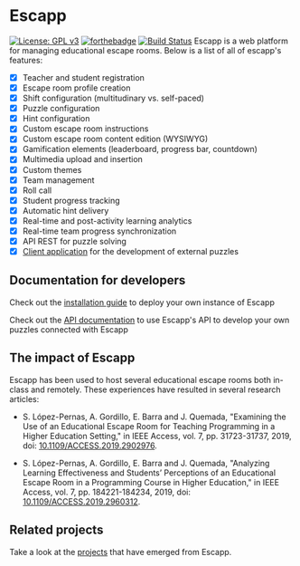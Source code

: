 # Escapp
[![License: GPL v3](https://img.shields.io/badge/License-GPLv3-blue.svg)](https://www.gnu.org/licenses/gpl-3.0)
[![forthebadge](https://forthebadge.com/images/badges/made-with-javascript.svg)](https://forthebadge.com)
[![Build Status](https://travis-ci.com/ging/escapp.svg?branch=master)](https://travis-ci.com/ging/escapp)
Escapp is a web platform for managing educational escape rooms. Below is a list of all of escapp's features:

* [x] Teacher and student registration
* [x] Escape room profile creation
* [x] Shift configuration (multitudinary vs. self-paced)
* [x] Puzzle configuration
* [x] Hint configuration
* [x] Custom escape room instructions
* [x] Custom escape room content edition (WYSIWYG)
* [x] Gamification elements (leaderboard, progress bar, countdown)
* [x] Multimedia upload and insertion
* [x] Custom themes
* [x] Team management
* [x] Roll call
* [x] Student progress tracking
* [x] Automatic hint delivery
* [x] Real-time and post-activity learning analytics
* [x] Real-time team progress synchronization
* [x] API REST for puzzle solving
* [x] [Client application](https://github.com/agordillo/escapp_client) for the development of external puzzles

## Documentation for developers

Check out the [installation guide](https://github.com/ging/escapp/wiki/Installation) to deploy your own instance of Escapp

Check out the [API documentation](https://github.com/ging/escapp/wiki/API-Documentation) to use Escapp's API to develop your own puzzles connected with Escapp

## The impact of Escapp

Escapp has been used to host several educational escape rooms both in-class and remotely. These experiences have resulted in several research articles:

- S. López-Pernas, A. Gordillo, E. Barra and J. Quemada, "Examining the Use of an Educational Escape Room for Teaching Programming in a Higher Education Setting," in IEEE Access, vol. 7, pp. 31723-31737, 2019, doi: [10.1109/ACCESS.2019.2902976](https://ieeexplore.ieee.org/document/8658086).

- S. López-Pernas, A. Gordillo, E. Barra and J. Quemada, "Analyzing Learning Effectiveness and Students’ Perceptions of an Educational Escape Room in a Programming Course in Higher Education," in IEEE Access, vol. 7, pp. 184221-184234, 2019, doi: [10.1109/ACCESS.2019.2960312](https://ieeexplore.ieee.org/document/8936344).

## Related projects

Take a look at the [projects](https://github.com/ging/escapp/wiki/Related-projects) that have emerged from Escapp.


